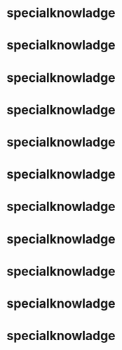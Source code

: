 # specialknowladge
# specialknowladge
# specialknowladge
# specialknowladge
# specialknowladge
# specialknowladge
# specialknowladge
# specialknowladge
# specialknowladge
# specialknowladge
# specialknowladge
